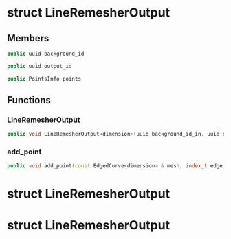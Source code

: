 # struct LineRemesherOutput


## Members

```cpp
public uuid background_id
```

```cpp
public uuid output_id
```

```cpp
public PointsInfo points
```



## Functions

### LineRemesherOutput

```cpp
public void LineRemesherOutput<dimension>(uuid background_id_in, uuid output_id_in)
```


### add_point

```cpp
public void add_point(const EdgedCurve<dimension> & mesh, index_t edge, Point<dimension> point, index_t remeshed_vertex)
```




# struct LineRemesherOutput

# struct LineRemesherOutput

